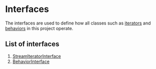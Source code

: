 Interfaces
=========
The interfaces are used to define how all classes such as [iterators](../iterators) and [behaviors](../behaviors) in this project operate.

List of interfaces
------------------
1. [StreamIteratorInterface](StreamIteratorInterface.md)
2. [BehaviorInterface](BehaviorInterface.md)